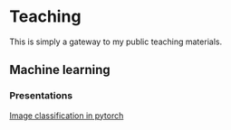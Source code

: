 # Teaching

This is simply a gateway to my public teaching materials.

## Machine learning

### Presentations

[Image classification in pytorch](machine_learning/2020/presentations/image_classification_pytorch.slides.html)
